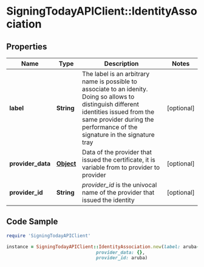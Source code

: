# SigningTodayAPIClient::IdentityAssociation

## Properties

Name | Type | Description | Notes
------------ | ------------- | ------------- | -------------
**label** | **String** | The label is an arbitrary name is possible to associate to an idenity. Doing so allows to distinguish different identities issued from the same provider during the performance of the signature in the signature tray | [optional] 
**provider_data** | [**Object**](.md) | Data of the provider that issued the certificate, it is variable from to provider to provider | [optional] 
**provider_id** | **String** | _provider_id_ is the univocal name of the provider that issued the identity  | [optional] 

## Code Sample

```ruby
require 'SigningTodayAPIClient'

instance = SigningTodayAPIClient::IdentityAssociation.new(label: aruba-prv,
                                 provider_data: {},
                                 provider_id: aruba)
```


